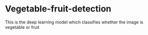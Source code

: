 # Vegetable-fruit-detection
This is the deep learning model which classifies whether the image is vegetable or fruit
